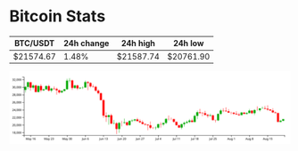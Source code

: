 # Bitcoin Stats

BTC/USDT|24h change|24h high|24h low|
|---|---|---|---|
|$21574.67|1.48%|$21587.74|$20761.90|

<img src="./chart.svg">
